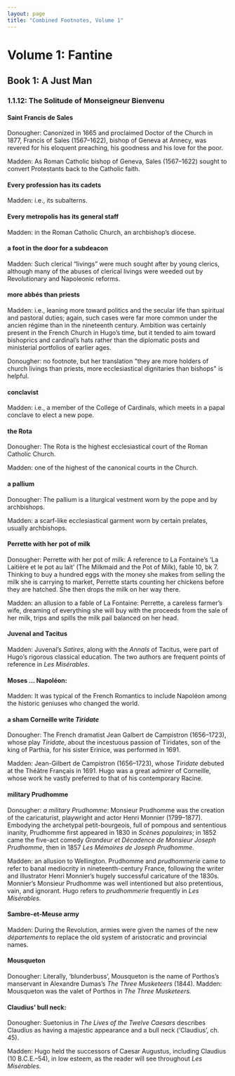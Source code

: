 ```yaml
---
layout: page
title: "Combined Footnotes, Volume 1"
---
```

# Volume 1: Fantine
## Book 1: A Just Man
### 1.1.12: The Solitude of Monseigneur Bienvenu

#### Saint Francis de Sales
Donougher: Canonized in 1665 and proclaimed Doctor of the Church in 1877, Francis of Sales (1567–1622), bishop of Geneva at Annecy, was revered for his eloquent preaching, his goodness and his love for the poor.

Madden: As Roman Catholic bishop of Geneva, Sales (1567–1622) sought to convert Protestants back to the Catholic faith.

#### Every profession has its cadets
Madden: i.e., its subalterns.

#### Every metropolis has its general staff
Madden: in the Roman Catholic Church, an archbishop’s diocese.

#### a foot in the door for a subdeacon
Madden: Such clerical “livings” were much sought after by young clerics, although many of the abuses of clerical livings were weeded out by Revolutionary and Napoleonic reforms.

#### more abbés than priests
Madden: i.e., leaning more toward politics and the secular life than spiritual and pastoral duties; again, such cases were far more common under the ancien régime than in the nineteenth century. Ambition was certainly present in the French Church in Hugo’s time, but it tended to aim toward bishoprics and cardinal’s hats rather than the diplomatic posts and ministerial portfolios of earlier ages.

Donougher: no footnote, but her translation "they are more holders of church livings than priests, more ecclesiastical dignitaries than bishops" is helpful.

#### conclavist
Madden: i.e., a member of the College of Cardinals, which meets in a papal conclave to elect a new pope.

#### the Rota
Donougher: The Rota is the highest ecclesiastical court of the Roman Catholic Church.

Madden: one of the highest of the canonical courts in the Church.

#### a pallium
Donougher: The pallium is a liturgical vestment worn by the pope and by archbishops.

Madden: a scarf-like ecclesiastical garment worn by certain prelates, usually archbishops.

#### Perrette with her pot of milk
Donougher: Perrette with her pot of milk: A reference to La Fontaine’s ‘La Laitière et le pot au lait’ (The Milkmaid and the Pot of Milk), fable 10, bk 7. Thinking to buy a hundred eggs with the money she makes from selling the milk she is carrying to market, Perrette starts counting her chickens before they are hatched. She then drops the milk on her way there.

Madden: an allusion to a fable of La Fontaine: Perrette, a careless farmer’s wife, dreaming of everything she will buy with the proceeds from the sale of her milk, trips and spills the milk pail balanced on her head.

#### Juvenal and Tacitus
Madden: Juvenal’s *Satires*, along with the *Annals* of Tacitus, were part of Hugo’s rigorous classical education. The two authors are frequent points of reference in *Les Misérables*.

#### Moses … Napoléon:
Madden: It was typical of the French Romantics to include Napoléon among the historic geniuses who changed the world.

#### a sham Corneille write *Tiridate*
Donougher: The French dramatist Jean Galbert de Campistron (1656–1723), whose play *Tiridate*, about the incestuous passion of Tiridates, son of the king of Parthia, for his sister Erinice, was performed in 1691.

Madden: Jean-Gilbert de Campistron (1656–1723), whose *Tiridate* debuted at the Théâtre Français in 1691. Hugo was a great admirer of Corneille, whose work he vastly preferred to that of his contemporary Racine.

#### military Prudhomme
Donougher: _a military Prudhomme_: Monsieur Prudhomme was the creation of the caricaturist, playwright and actor Henri Monnier (1799–1877). Embodying the archetypal petit-bourgeois, full of pompous and sententious inanity, Prudhomme first appeared in 1830 in _Scènes populaires_; in 1852 came the five-act comedy _Grandeur et Décadence de Monsieur Joseph Prudhomme_, then in 1857 _Les Mémoires de Joseph Prudhomme_.

Madden: an allusion to Wellington. Prudhomme and *prudhommerie* came to refer to banal mediocrity in nineteenth-century France, following the writer and illustrator Henri Monnier’s hugely successful caricature of the 1830s. Monnier’s Monsieur Prudhomme was well intentioned but also pretentious, vain, and ignorant. Hugo refers to *prudhommerie* frequently in *Les Misérables*.

#### Sambre-et-Meuse army
Madden: During the Revolution, armies were given the names of the new *départements* to replace the old system of aristocratic and provincial names.

#### Mousqueton
Donougher: Literally, ‘blunderbuss’, Mousqueton is the name of Porthos’s manservant in Alexandre Dumas’s _The Three Musketeers_ (1844).
Madden: Mousqueton was the valet of Porthos in *The Three Musketeers.*

#### Claudius’ bull neck:
Donougher: Suetonius in _The Lives of the Twelve Caesars_ describes Claudius as having a majestic appearance and a bull neck (‘Claudius’, ch. 45).

Madden: Hugo held the successors of Caesar Augustus, including Claudius (10 B.C.E.–54), in low esteem, as the reader will see throughout *Les Misérables*.
